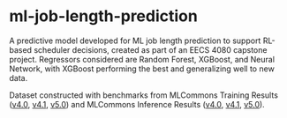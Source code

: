 # ml-job-length-prediction
A predictive model developed for ML job length prediction to support RL-based scheduler decisions, created as part of an EECS 4080 capstone project. Regressors considered are Random Forest, XGBoost, and Neural Network, with XGBoost performing the best and generalizing well to new data.

Dataset constructed with benchmarks from MLCommons Training Results ([v4.0](https://github.com/mlcommons/training_results_v4.0/tree/main/NVIDIA), [v4.1](https://github.com/mlcommons/training_results_v4.1/tree/main/NVIDIA), [v5.0](https://github.com/mlcommons/training_results_v5.0/tree/main/NVIDIA)) and MLCommons Inference Results ([v4.0](https://github.com/mlcommons/inference_results_v4.0/tree/main/closed/NVIDIA), [v4.1](https://github.com/mlcommons/inference_results_v4.1/tree/main/closed/NVIDIA), [v5.0](https://github.com/mlcommons/inference_results_v5.0/tree/main/closed/NVIDIA)).
